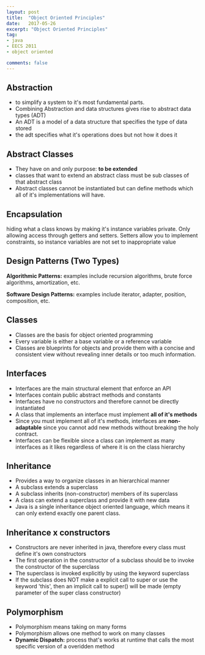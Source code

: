```yaml
---
layout: post
title:  "Object Oriented Principles"
date:   2017-05-26
excerpt: "Object Oriented Principles"
tag:
- java
- EECS 2011
- object oriented

comments: false
---
```

## Abstraction
- to simplify a system to it's most fundamental parts.
- Combining Abstraction and data structures gives rise to abstract data types (ADT)
- An ADT is a model of a data structure that specifies the type of data stored
- the adt specifies what it's operations does but not how it does it

## Abstract Classes
- They have on and only purpose: **to be extended**
- classes that want to extend an abstract class must be sub classes of that abstract class
- Abstract classes cannot be instantiated but can define methods which all of it's implementations will have.

## Encapsulation
hiding what a class knows by making it's instance variables private. Only allowing access through getters and setters. Setters allow you to implement constraints, so instance variables are not set to inappropriate value

## Design Patterns (Two Types)
**Algorithmic Patterns:** examples include recursion algorithms, brute force algorithms, amortization, etc.

**Software Design Patterns:** examples include iterator, adapter, position, composition, etc.

## Classes
- Classes are the basis for object oriented programming
- Every variable is either a base variable or a reference variable
- Classes are blueprints for objects and provide them with a concise and consistent view without revealing inner details or too much information.

## Interfaces
- Interfaces are the main structural element that enforce an API
- Interfaces contain public abstract methods and constants
- Interfaces have no constructors and therefore cannot be directly instantiated
- A class that implements an interface must implement **all of it's methods**
- Since you must implement all of it's methods, interfaces are **non-adaptable** since you cannot add new methods without breaking the holy contract.
- Interfaces can be flexible since a class can implement as many interfaces as it likes regardless of where it is on the class hierarchy

## Inheritance
- Provides a way to organize classes in an hierarchical manner
- A subclass extends a superclass
- A subclass inherits (non-constructor) members of its superclass
- A class can extend a superclass and provide it with new data
- Java is a single inheritance object oriented language, which means it can only extend exactly one parent class.

## Inheritance x constructors
- Constructors are never inherited in java, therefore every class must define it's own constructors
- The first operation in the constructor of a subclass should be to invoke the constructor of the superclass
- The superclass is invoked explicitly by using the keyword superclass
- If the subclass does NOT make a explicit call to super or use the keyword 'this', then an implicit call to super() will be made (empty parameter of the super class constructor)

## Polymorphism
- Polymorphism means taking on many forms
- Polymorphism allows one method to work on many classes
- **Dynamic Dispatch:** process that's works at runtime that calls the most specific version of a overidden method
